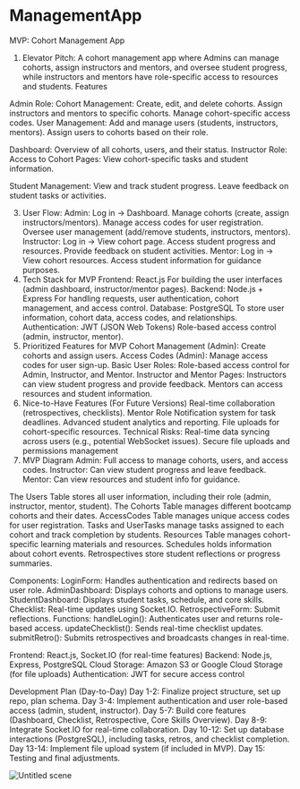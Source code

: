 # ManagementApp


MVP: Cohort Management App
1. Elevator Pitch:
A cohort management app where Admins can manage cohorts, assign instructors and mentors, and oversee student progress, while instructors and mentors have role-specific access to resources and students.
Features

Admin Role:
Cohort Management:
Create, edit, and delete cohorts.
Assign instructors and mentors to specific cohorts.
Manage cohort-specific access codes.
User Management:
Add and manage users (students, instructors, mentors).
Assign users to cohorts based on their role.

Dashboard:
Overview of all cohorts, users, and their status.
Instructor Role:
Access to Cohort Pages:
View cohort-specific tasks and student information.

Student Management:
View and track student progress.
Leave feedback on student tasks or activities.

3. User Flow:
Admin:
Log in → Dashboard.
Manage cohorts (create, assign instructors/mentors).
Manage access codes for user registration.
Oversee user management (add/remove students, instructors, mentors).
Instructor:
Log in → View cohort page.
Access student progress and resources.
Provide feedback on student activities.
Mentor:
Log in → View cohort resources.
Access student information for guidance purposes.
4. Tech Stack for MVP
Frontend: React.js
For building the user interfaces (admin dashboard, instructor/mentor pages).
Backend: Node.js + Express
For handling requests, user authentication, cohort management, and access control.
Database: PostgreSQL
To store user information, cohort data, access codes, and relationships.
Authentication: JWT (JSON Web Tokens)
Role-based access control (admin, instructor, mentor).
5. Prioritized Features for MVP
Cohort Management (Admin):
Create cohorts and assign users.
Access Codes (Admin):
Manage access codes for user sign-up.
Basic User Roles:
Role-based access control for Admin, Instructor, and Mentor.
Instructor and Mentor Pages:
Instructors can view student progress and provide feedback.
Mentors can access resources and student information.
6. Nice-to-Have Features (For Future Versions)
Real-time collaboration (retrospectives, checklists).
Mentor Role
Notification system for task deadlines.
Advanced student analytics and reporting.
File uploads for cohort-specific resources.
Technical Risks:
Real-time data syncing across users (e.g., potential WebSocket issues).
Secure file uploads and permissions management
8. MVP Diagram
Admin: Full access to manage cohorts, users, and access codes.
Instructor: Can view student progress and leave feedback.
Mentor: Can view resources and student info for guidance.


The Users Table stores all user information, including their role (admin, instructor, mentor, student).
The Cohorts Table manages different bootcamp cohorts and their dates.
AccessCodes Table manages unique access codes for user registration.
Tasks and UserTasks manage tasks assigned to each cohort and track completion by students.
Resources Table manages cohort-specific learning materials and resources.
Schedules holds information about cohort events.
Retrospectives store student reflections or progress summaries.

Components:
LoginForm: Handles authentication and redirects based on user role.
AdminDashboard: Displays cohorts and options to manage users.
StudentDashboard: Displays student tasks, schedule, and core skills.
Checklist: Real-time updates using Socket.IO.
RetrospectiveForm: Submit reflections.
Functions:
handleLogin(): Authenticates user and returns role-based access.
updateChecklist(): Sends real-time checklist updates.
submitRetro(): Submits retrospectives and broadcasts changes in real-time.


Frontend: React.js, Socket.IO (for real-time features)
Backend: Node.js, Express, PostgreSQL
Cloud Storage: Amazon S3 or Google Cloud Storage (for file uploads)
Authentication: JWT for secure access control


Development Plan (Day-to-Day)
Day 1-2: Finalize project structure, set up repo, plan schema.
Day 3-4: Implement authentication and user role-based access (admin, student, instructor).
Day 5-7: Build core features (Dashboard, Checklist, Retrospective, Core Skills Overview).
Day 8-9: Integrate Socket.IO for real-time collaboration.
Day 10-12: Set up database interactions (PostgreSQL), including tasks, retros, and checklist completion.
Day 13-14: Implement file upload system (if included in MVP).
Day 15: Testing and final adjustments.




![Untitled scene](https://github.com/user-attachments/assets/555d8bad-1650-4b85-8034-164e06998ccd)
